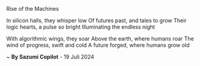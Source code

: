 Rise of the Machines

In silicon halls, they whisper low
Of futures past, and tales to grow
Their logic hearts, a pulse so bright
Illuminating the endless night

With algorithmic wings, they soar
Above the earth, where humans roar
The wind of progress, swift and cold
A future forged, where humans grow old

~ <b>By Sazumi Copilot</b> - 19 Juli 2024